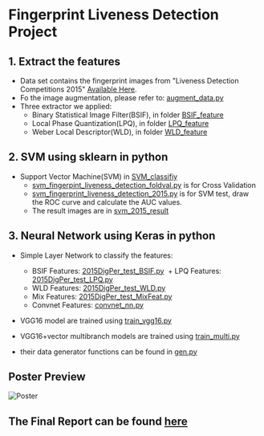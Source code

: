 # Fingerprint Liveness Detection Project
## 1. Extract the features
+ Data set contains the fingerprint images from "Liveness Detection Competitions 2015"  [Available Here](http://livdet.org/registration.php).
+ Fo the image augmentation, please refer to: [augment_data.py](augment_data.py)
+ Three extractor we applied:
  + Binary Statistical Image Filter(BSIF), in folder [BSIF_feature](BSIF_feature)
  + Local Phase Quantization(LPQ), in folder [LPQ_feature](LPQ_feature)
  + Weber Local Descriptor(WLD), in folder [WLD_feature](WLD_feature)
  
## 2. SVM using sklearn in python
+ Support Vector Machine(SVM) in [SVM_classifiy](SVM_classifiy)
  + [svm_fingerpint_liveness_detection_foldval.py](./SVM_classifiy/svm_fingerpint_liveness_detection_foldval.py) is for Cross Validation
  + [svm_fingerprint_liveness_detection_2015.py](./SVM_classifiy/svm_fingerprint_liveness_detection_2015.py) is for SVM test, draw the ROC curve and calculate the AUC values.
  + The result images are in [svm_2015_result](./SVM_classifiy/svm_2015_result)

## 3. Neural Network using Keras in python
+ Simple Layer Network to classify the features:
  + BSIF Features: [2015DigPer_test_BSIF.py](./NeuralNetwork/2015DigPer_test_BSIF.py)
  + LPQ Features: [2015DigPer_test_LPQ.py](./NeuralNetwork/2015DigPer_test_LPQ.py)
  + WLD Features: [2015DigPer_test_WLD.py](./NeuralNetwork/2015DigPer_test_WLD.py)
  + Mix Features: [2015DigPer_test_MixFeat.py](./NeuralNetwork/2015DigPer_test_MixFeat.py)
  + Convnet Features: [convnet_nn.py](./NeuralNetwork/convnet_nn.py)
  
+ VGG16 model are trained using [train_vgg16.py](./train_vgg16.py)
+ VGG16+vector multibranch models are trained using [train_multi.py](./train_multi.py)
+ their data generator functions can be found in [gen.py](./gen.py)

## Poster Preview
![Poster](https://cloud.githubusercontent.com/assets/22108101/21119571/016675c0-c078-11e6-80be-39bf02a124e8.png)

## The Final Report can be found [here](fingerprint-liveness-detection.pdf)

